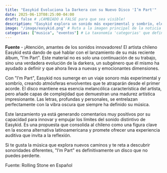 ```yaml
---
title: "Easykid Evoluciona la Darkera con su Nuevo Disco 'I’m Part'"
date: 2025-06-13T08:25:00-04:00
draft: false # ¡CAMBIADO A FALSE para que sea visible!
description: "Easykid explora un sonido más experimental y sombrío, elevando la propuesta de su proyecto a nuevas dimensiones."
image: "/image/easykid.png" # Ruta a la imagen principal de la noticia
categorias: ["musica", "eventos"] # La taxonomía 'categorias' que definimos en hugo.toml
---
```


**Fuente** - ¡Atención, amantes de los sonidos innovadores! El artista chileno Easykid está dando de qué hablar con el lanzamiento de su más reciente álbum, "I’m Part". Este material no es solo una continuación de su trabajo, sino una verdadera evolución de la darkera, un subgénero que él mismo ha ayudado a definir y que ahora lleva a nuevas y emocionantes dimensiones.

Con "I’m Part", Easykid nos sumerge en un viaje sonoro más experimental y sombrío, creando atmósferas envolventes que te atraparán desde el primer acorde. El disco mantiene esa esencia melancólica característica del artista, pero añade capas de complejidad que demuestran una madurez artística impresionante. Las letras, profundas y personales, se entrelazan perfectamente con la vibra oscura que siempre ha definido su música.

Este lanzamiento ya está generando comentarios muy positivos por su capacidad para innovar y empujar los límites del sonido distintivo de Easykid. Es una propuesta que consolida al chileno como una figura clave en la escena alternativa latinoamericana y promete ofrecer una experiencia auditiva que invita a la reflexión.

Si te gusta la música que explora nuevos caminos y te reta a descubrir sonoridades diferentes, "I’m Part" es definitivamente un disco que no puedes perderte.

Fuente: Rolling Stone en Español